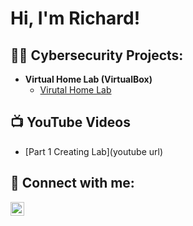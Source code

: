 <h1>Hi, I'm Richard!

<h2>👨‍💻 Cybersecurity Projects:</h2>

- <b>Virtual Home Lab (VirtualBox)</b>
  - [Virutal Home Lab](https://github.com/RJMac20/VirtualHomeLab/tree/main)

<h2>📺 YouTube Videos</h2>

- [Part 1 Creating Lab](youtube url)

<h2> 🤳 Connect with me:</h2>

[<img align="left" alt="JoshMadakor | LinkedIn" width="22px" src="https://cdn.jsdelivr.net/npm/simple-icons@v3/icons/linkedin.svg" />][linkedin]

[linkedin]: https://linkedin.com/in/joshmadakor
